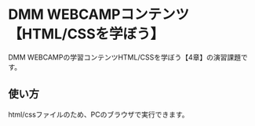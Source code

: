 # DMM WEBCAMPコンテンツ【HTML/CSSを学ぼう】
DMM WEBCAMPの学習コンテンツHTML/CSSを学ぼう【4章】の演習課題です。
## 使い方
html/cssファイルのため、PCのブラウザで実行できます。